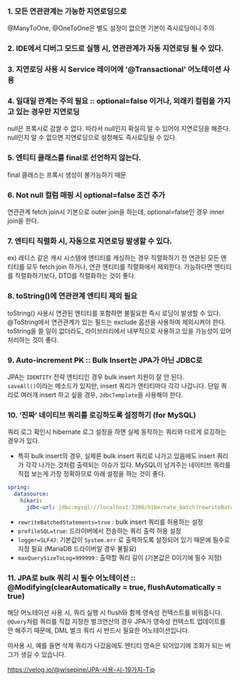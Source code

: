 ### 1. 모든 연관관계는 가능한 지연로딩으로
@ManyToOne, @OneToOne은 별도 설정이 없으면 기본이 즉시로딩이니 주의
### 2. IDE에서 디버그 모드로 실행 시, 연관관계가 자동 지연로딩 될 수 있다.
### 3. 지연로딩 사용 시 Service 레이어에 '@Transactional' 어노테이션 사용
### 4. 일대일 관계는 주의 필요 :: optional=false 이거나, 외래키 컬럼을 가지고 있는 경우만 지연로딩
null은 프록시로 감쌀 수 없다.
따라서 null인지 확실히 알 수 있어야 지연로딩을 해준다.
null인지 알 수 없으면 지연로딩으로 설정해도 즉시로딩될 수 있다.
### 5. 엔티티 클래스를 final로 선언하지 않는다.
final 클래스는 프록시 생성이 불가능하기 때문
### 6. Not null 컬럼 매핑 시 optional=false 조건 추가
연관관계 fetch join시 기본으로 outer join을 하는데, optional=false인 경우 inner join을 한다.
### 7. 엔티티 직렬화 시, 자동으로 지연로딩 발생할 수 있다.
ex) 레디스 같은 캐시 시스템에 엔티티를 캐싱하는 경우
직렬화하기 전 연관된 모든 엔티티를 모두 fetch join 하거나, 연관 엔티티를 직렬화에서 제외한다.
가능하다면 엔티티를 직렬화하기보다, DTO를 직렬화하는 것이 좋다.
### 8. toString()에 연관관계 엔티티 제외 필요
toString() 사용시 연관된 엔티티를 포함하면 불필요한 즉시 로딩이 발생할 수 있다.
@ToString에서 연관관계가 있는 필드는 exclude 옵션을 사용하여 제외시켜야 한다.
toString을 쓸 일이 없더라도, 라이브러리에서 내부적으로 사용하고 있을 가능성이 있어 처리하는 것이 좋다.
### 9. Auto-increment PK :: Bulk Insert는 JPA가 아닌 JDBC로
JPA는 `IDENTITY` 전략 엔티티인 경우 bulk insert 지원이 잘 안 된다.  
`saveAll()`이라는 메소드가 있지만, insert 쿼리가 엔티티마다 각각 나갑니다.
단일 쿼리로 여러개 insert 하고 싶을 경우, `JdbcTemplate`을 사용해야 한다.
### 10. ‘진짜’ 네이티브 쿼리를 로깅하도록 설정하기 (for MySQL)
쿼리 로그 확인시 hibernate 로그 설정을 하면 실제 동작하는 쿼리와 다르게 로깅하는 경우가 있다.
- 특히 bulk insert의 경우, 실제론 bulk insert 쿼리로 나가고 있음에도 insert 쿼리가 각각 나가는 것처럼 출력되는 이슈가 있다.
MySQL이 남겨주는 네이티브 쿼리를 직접 보는게 가장 정확하므로 아래 설정을 하는 것이 좋다.
```yaml
spring:
  datasource:
    hikari:
      jdbc-url: jdbc:mysql://localhost:3306/hibernate_batch?rewriteBatchedStatements=true&profileSQL=true&logger=Slf4JLogger&maxQuerySizeToLog=999999
```
- `rewriteBatchedStatements=true` : bulk insert 쿼리를 허용하는 설정
- `profileSQL=true`: 드라이버에서 전송하는 쿼리 출력 허용 설정
- `logger=SLF4J`: 기본값이 `System.err` 로 출력하도록 설정되어 있기 때문에 필수로 지정 필요 (MariaDB 드라이버일 경우 불필요)
- `maxQuerySizeToLog=999999` : 출력할 쿼리 길이 (기본값은 0이기에 필수 지정)
### 11. JPA로 bulk 쿼리 시 필수 어노테이션 :: @Modifying(clearAutomatically = true, flushAutomatically = true)
해당 어노테이션 사용 시, 쿼리 실행 시 flush와 함께 영속성 컨텍스트를 비워줍니다.  
`@Query`처럼 쿼리를 직접 지정한 벌크연산의 경우 JPA가 영속성 컨텍스트 업데이트를 안 해주기 때문에, DML 벌크 쿼리 시 반드시 필요한 어노테이션입니다.

미사용 시, 예를 들면 삭제 쿼리가 나갔음에도 엔티티 영속은 되어있기에 조회가 되는 버그가 생길 수 있습니다.



https://velog.io/@wisepine/JPA-사용-시-19가지-Tip